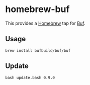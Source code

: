 # homebrew-buf

This provides a [Homebrew](https://brew.sh) tap for [Buf](https://github.com/bufbuild/buf).

## Usage

```
brew install bufbuild/buf/buf
```

## Update

```
bash update.bash 0.9.0
```
